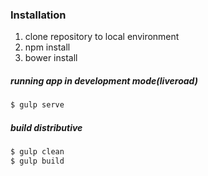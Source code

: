 ### Installation

1. clone repository to local environment
2. npm install
3. bower install

##### running app in development mode(liveroad)

```sh
$ gulp serve
```

##### build distributive  

```sh
$ gulp clean
$ gulp build
```

